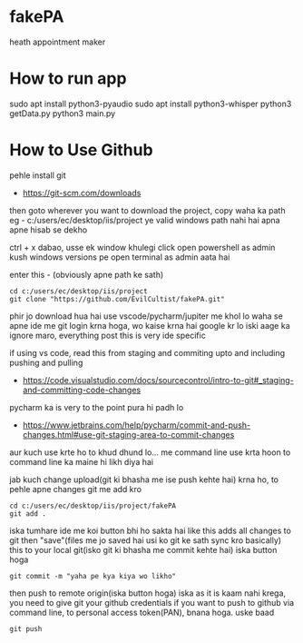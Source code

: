 # fakePA
heath appointment maker

# How to run app

sudo apt install python3-pyaudio
sudo apt install python3-whisper
python3 getData.py
python3 main.py

# How to Use Github

pehle install git
- https://git-scm.com/downloads

then goto wherever you want to download the project, copy waha ka path
eg - c:/users/ec/desktop/iis/project
ye valid windows path nahi hai apna apne hisab se dekho

ctrl + x dabao, usse ek window khulegi
click open powershell as admin
kush windows versions pe open terminal as admin aata hai

enter this - (obviously apne path ke sath)
```
cd c:/users/ec/desktop/iis/project
git clone "https://github.com/EvilCultist/fakePA.git"
```

phir jo download hua hai use vscode/pycharm/jupiter me khol lo
waha se apne ide me git login krna hoga, wo kaise krna hai google kr lo
iski aage ka ignore maro, everything post this is very ide specific

if using vs code, read this from staging and commiting upto and including pushing and pulling
- https://code.visualstudio.com/docs/sourcecontrol/intro-to-git#_staging-and-committing-code-changes

pycharm ka is very to the point pura hi padh lo
- https://www.jetbrains.com/help/pycharm/commit-and-push-changes.html#use-git-staging-area-to-commit-changes

aur kuch use krte ho to khud dhund lo...
me command line use krta hoon to command line ka maine hi likh diya hai


jab kuch change upload(git ki bhasha me ise push kehte hai) krna ho,
to pehle apne changes git me add kro
```
cd c:/users/ec/desktop/iis/project/fakePA
git add .
```
iska tumhare ide me koi button bhi ho sakta hai
like this adds all changes to git
then "save"(files me jo saved hai usi ko git ke sath sync kro basically) this to your local git(isko git ki bhasha me commit kehte hai)
iska button hoga
```
git commit -m "yaha pe kya kiya wo likho"
```

then push to remote origin(iska button hoga)
iska as it is kaam nahi krega, you need to give git your github credentials if you want to push to github via command line, to personal access token(PAN), bnana hoga. uske baad
```
git push
```

